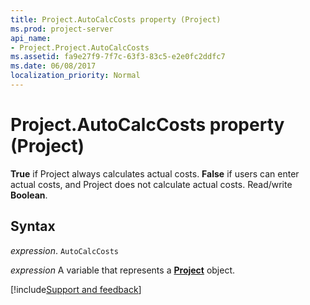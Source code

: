 ```yaml
---
title: Project.AutoCalcCosts property (Project)
ms.prod: project-server
api_name:
- Project.Project.AutoCalcCosts
ms.assetid: fa9e27f9-7f7c-63f3-83c5-e2e0fc2ddfc7
ms.date: 06/08/2017
localization_priority: Normal
---
```



# Project.AutoCalcCosts property (Project)

 **True** if Project always calculates actual costs. **False** if users can enter actual costs, and Project does not calculate actual costs. Read/write **Boolean**.


## Syntax

_expression_. `AutoCalcCosts`

_expression_ A variable that represents a **[Project](project.project.md)** object.

[!include[Support and feedback](~/includes/feedback-boilerplate.md)]